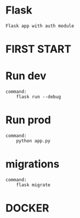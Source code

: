 # Flask
    Flask app with auth module

# FIRST START
# Run dev
    command:
        flask run --debug

# Run prod
    command:
        python app.py

# migrations
    command:
        flask migrate

# DOCKER